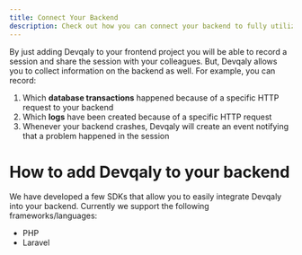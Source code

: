 ```yaml
---
title: Connect Your Backend
description: Check out how you can connect your backend to fully utilize the power of Devqaly
---
```


By just adding Devqaly to your frontend project you will be able to record a session and share the session with your 
colleagues. But, Devqaly allows you to collect information on the backend as well. For example, you can record:

1. Which **database transactions** happened because of a specific HTTP request to your backend
2. Which **logs** have been created because of a specific HTTP request
3. Whenever your backend crashes, Devqaly will create an event notifying that a problem happened in the session

# How to add Devqaly to your backend

We have developed a few SDKs that allow you to easily integrate Devqaly into your backend. Currently we support the 
following frameworks/languages:

- PHP
- Laravel
